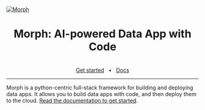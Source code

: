 
[![Morph](https://data.morphdb.io/assets/header.png)](https://www.morph-data.io)

<div align="center">
  <h1>Morph: AI-powered Data App with Code</h1>
  <br />
  <a href="https://www.morph-data.io/">Get started</a>
  <span>&nbsp;&nbsp;•&nbsp;&nbsp;</span>
  <a href="https://docs.morph-data.io/">Docs</a>
  <br />
  <hr />
</div>

Morph is a python-centric full-stack framework for building and deploying data apps. It allows you to build data apps with code, and then deploy them to the cloud. [Read the documentation to get started](https://docs.morph-data.io/docs/en/getting-started/quickstart).
